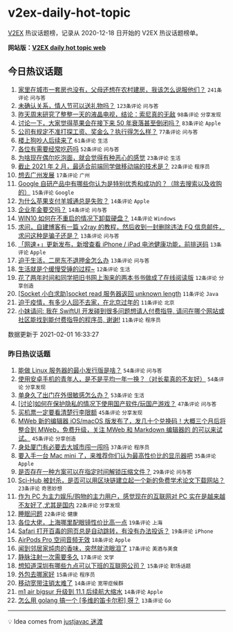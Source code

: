 # v2ex-daily-hot-topic

[V2EX](https://www.v2ex.com/) 热议话题榜，记录从 2020-12-18 日开始的 V2EX 热议话题榜单。

**网站版：[V2EX daily hot topic web](https://realleonardo.github.io/v2ex-daily-hot-topic-web/)**

## 今日热议话题

<!-- TODAY BEGIN -->

1. [家里在城市一套房也没有，父母还想在农村建房，我该怎么说服他们？](https://www.v2ex.com/t/750131) `241条评论` `问与答`
1. [未确认关系，情人节可以送礼物吗？](https://www.v2ex.com/t/750141) `123条评论` `问与答`
1. [昨天周末研究了整整一天的液晶电视，结论：索尼真的无敌](https://www.v2ex.com/t/750191) `98条评论` `分享发现`
1. [讨论一下，大家觉得苹果会在接下来 50 年衰落甚至倒闭吗？](https://www.v2ex.com/t/750160) `83条评论` `Apple`
1. [公司有规定不准打探工资、奖金么？执行得怎么样？](https://www.v2ex.com/t/750130) `77条评论` `问与答`
1. [楼上狗吵人后续来了](https://www.v2ex.com/t/750224) `61条评论` `生活`
1. [各位有需要经常吃药吗](https://www.v2ex.com/t/750139) `52条评论` `问与答`
1. [为啥现在偶尔吃泡面，就会觉得有种恶心的感觉](https://www.v2ex.com/t/750230) `23条评论` `生活`
1. [截止 2021 年 2 月，最适合前端同学做移动端的技术是？](https://www.v2ex.com/t/750140) `22条评论` `程序员`
1. [想去广州发展](https://www.v2ex.com/t/750318) `17条评论` `广州`
1. [Google 自研产品中有哪些你认为是特别优秀和成功的？（除去搜索以及收购的）](https://www.v2ex.com/t/750251) `15条评论` `Google`
1. [为什么苹果支付羊城通总是失败？](https://www.v2ex.com/t/750244) `14条评论` `Apple`
1. [企业年金要交吗？](https://www.v2ex.com/t/750136) `14条评论` `问与答`
1. [WIN10 如何在不重启的情况下卸载硬盘？](https://www.v2ex.com/t/750121) `14条评论` `Windows`
1. [求问，自建博客有一篇 v2ray 的教程，然后收到一封删除违法 FQ 信息邮件，求问这种是骗子还是？](https://www.v2ex.com/t/750292) `13条评论` `问与答`
1. [「网速+」更新发布，新增查看 iPhone / iPad 电池健康功能，前排送码](https://www.v2ex.com/t/750233) `13条评论` `Apple`
1. [迫于生活，二房东不退押金怎么办](https://www.v2ex.com/t/750135) `13条评论` `问与答`
1. [生活就是个缓慢受锤的过程~](https://www.v2ex.com/t/750290) `12条评论` `生活`
1. [花了两年时间和同学把旧书网上淘来的两本书书做成了在线阅读版](https://www.v2ex.com/t/750275) `12条评论` `分享创造`
1. [[Socket 小白求助]socket read 服务器返回 unknown length](https://www.v2ex.com/t/750149) `11条评论` `Java`
1. [迫于疫情，有多少人回不去家，在北京过年的](https://www.v2ex.com/t/750138) `11条评论` `北京`
1. [小妹请问: 我在 SwiftUI 开发碰到很多问题想请人付费指导, 请问在哪个网站或社区能找到能付费指导的程序员, 谢谢!](https://www.v2ex.com/t/750134) `11条评论` `程序员`

数据更新于 2021-02-01 16:33:27

<!-- TODAY END -->

### 昨日热议话题

<!-- YESTERDAY BEGIN -->

1. [能做 Linux 服务器的最小发行版是啥？](https://www.v2ex.com/t/749947) `54条评论` `问与答`
1. [使用安卓手机的青年人，是不是平均一年一换？（对长辈真的不友好）](https://www.v2ex.com/t/750022) `54条评论` `分享发现`
1. [单身久了出门在外很敏感怎么办？](https://www.v2ex.com/t/750016) `53条评论` `生活`
1. [[讨论]如何在保护隐私的情况下使用国产软件/玩国产游戏？](https://www.v2ex.com/t/749960) `47条评论` `问与答`
1. [买机票一定要看清楚行李限额](https://www.v2ex.com/t/749949) `45条评论` `分享发现`
1. [MWeb 新的编辑器 iOS/macOS 版发布了，发几十个兑换码！大概三个月后将整合到 MWeb，免费升级，关注 MWeb 和 Markdown 编辑器的 的可以来试试。](https://www.v2ex.com/t/749958) `45条评论` `分享创造`
1. [身处厦门有必要去大城市闯一闯吗](https://www.v2ex.com/t/750003) `37条评论` `程序员`
1. [要入手一台 Mac mini 了，来推荐你们认为最高性价比的显示器吧](https://www.v2ex.com/t/750000) `35条评论` `Apple`
1. [是否存在一种方案可以在指定时间解锁压缩文件？](https://www.v2ex.com/t/750085) `29条评论` `问与答`
1. [Sci-Hub 被封杀，是否可以用区块链建立起一个新的免费学术论文下载网站？](https://www.v2ex.com/t/750044) `23条评论` `奇思妙想`
1. [作为 PC 为主力娱乐/购物的主力用户，感觉现在的互联网对 PC 实在是越来越不友好了,尤其是国内](https://www.v2ex.com/t/750071) `22条评论` `分享发现`
1. [睡眠问题](https://www.v2ex.com/t/749944) `22条评论` `健康`
1. [各位大佬，上海哪里配眼镜性价比高一点](https://www.v2ex.com/t/750051) `19条评论` `上海`
1. [Safari 打开百毒的网页总是自动跳转，有没有办法投诉？](https://www.v2ex.com/t/749969) `19条评论` `iPhone`
1. [AirPods Pro 空间音频无效](https://www.v2ex.com/t/749946) `18条评论` `Apple`
1. [闻到邻居家炖肉的香味，突然就流眼泪了](https://www.v2ex.com/t/750047) `17条评论` `美酒与美食`
1. [静脉注射一次需要多久](https://www.v2ex.com/t/750028) `17条评论` `文学`
1. [想知道深圳有哪些九点可以下班的互联网公司？](https://www.v2ex.com/t/750010) `15条评论` `职场话题`
1. [外包去哪家好](https://www.v2ex.com/t/749982) `15条评论` `程序员`
1. [移动宽带注销太难了](https://www.v2ex.com/t/750023) `14条评论` `宽带症候群`
1. [m1 air bigsur 升级到 11.1 后续航大缩水](https://www.v2ex.com/t/750008) `14条评论` `Apple`
1. [怎么用 golang 搞一个 [多维的笛卡尔积] 呀？](https://www.v2ex.com/t/750072) `13条评论` `Go`

<!-- YESTERDAY END -->

---

💡 Idea comes from [justjavac 迷渡](https://github.com/justjavac/)
